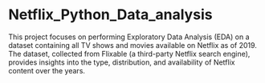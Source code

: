 # Netflix_Python_Data_analysis
This project focuses on performing Exploratory Data Analysis (EDA) on a dataset containing all TV shows and movies available on Netflix as of 2019. The dataset, collected from Flixable (a third-party Netflix search engine), provides insights into the type, distribution, and availability of Netflix content over the years.
